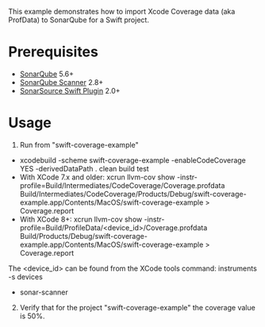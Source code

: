 This example demonstrates how to import Xcode Coverage data (aka ProfData) to SonarQube for a Swift project.

Prerequisites
=============
* [SonarQube](http://www.sonarqube.org/downloads/) 5.6+
* [SonarQube Scanner](http://docs.sonarqube.org/display/SCAN/Analyzing+with+SonarQube+Scanner) 2.8+
* [SonarSource Swift Plugin](http://redirect.sonarsource.com/plugins/swift.html) 2.0+

Usage
=====

1. Run from "swift-coverage-example"
  * xcodebuild -scheme swift-coverage-example -enableCodeCoverage YES -derivedDataPath . clean build test
  * With XCode 7.x and older: xcrun llvm-cov show -instr-profile=Build/Intermediates/CodeCoverage/Coverage.profdata Build/Intermediates/CodeCoverage/Products/Debug/swift-coverage-example.app/Contents/MacOS/swift-coverage-example > Coverage.report
  * With XCode 8+: xcrun llvm-cov show -instr-profile=Build/ProfileData/<device_id>/Coverage.profdata Build/Products/Debug/swift-coverage-example.app/Contents/MacOS/swift-coverage-example > Coverage.report
  
  The <device_id> can be found from the XCode tools command: instruments -s devices
  
  * sonar-scanner
2. Verify that for the project "swift-coverage-example" the coverage value is 50%.
